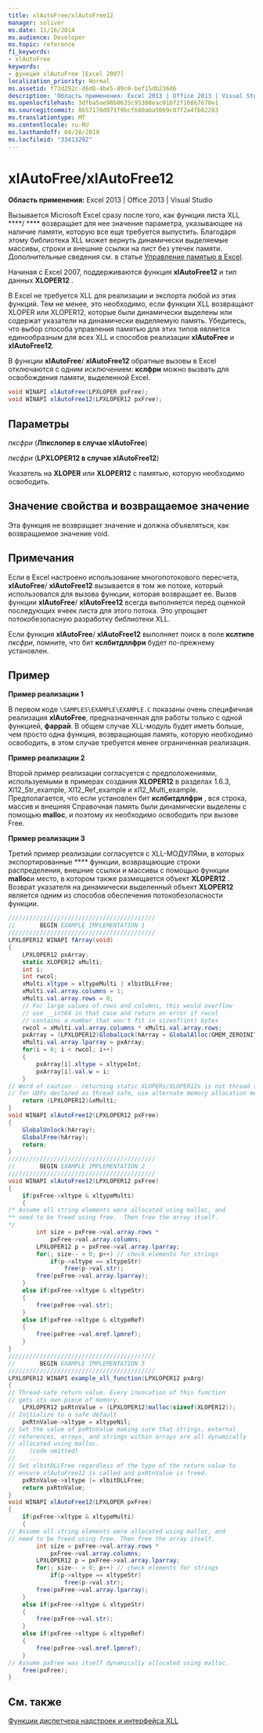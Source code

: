 ```yaml
---
title: xlAutoFree/xlAutoFree12
manager: soliver
ms.date: 11/16/2014
ms.audience: Developer
ms.topic: reference
f1_keywords:
- xlAutoFree
keywords:
- функция xlAutoFree [Excel 2007]
localization_priority: Normal
ms.assetid: f73d292c-d6d8-4be5-89c0-bef15db236d6
description: 'Область применения: Excel 2013 | Office 2013 | Visual Studio'
ms.openlocfilehash: 3dfba5ae98b0635c95308eac01bf2f10867678e1
ms.sourcegitcommit: 8657170d071f9bcf680aba50b9c07f2a4fb82283
ms.translationtype: MT
ms.contentlocale: ru-RU
ms.lasthandoff: 04/28/2019
ms.locfileid: "33413292"
---
```

# <a name="xlautofreexlautofree12"></a>xlAutoFree/xlAutoFree12

 **Область применения:** Excel 2013 | Office 2013 | Visual Studio 
  
Вызывается Microsoft Excel сразу после того, как функция листа XLL ****/ **** возвращает для нее значение параметра, указывающее на наличие памяти, которую все еще требуется выпустить. Благодаря этому библиотека XLL может вернуть динамически выделяемые массивы, строки и внешние ссылки на лист без утечек памяти. Дополнительные сведения см. в статье [Управление памятью в Excel](memory-management-in-excel.md).
  
Начиная с Excel 2007, поддерживаются функция **xlAutoFree12** и тип данных **XLOPER12** . 
  
В Excel не требуется XLL для реализации и экспорта любой из этих функций. Тем не менее, это необходимо, если функции XLL возвращают XLOPER или XLOPER12, которые были динамически выделены или содержат указатели на динамически выделяемую память. Убедитесь, что выбор способа управления памятью для этих типов является единообразным для всех XLL и способов реализации **xlAutoFree** и **xlAutoFree12**.
  
В функции **xlAutoFree**/ **xlAutoFree12** обратные вызовы в Excel отключаются с одним исключением: **кслфри** можно вызвать для освобождения памяти, выделенной Excel. 
  
```cs
void WINAPI xlAutoFree(LPXLOPER pxFree);
void WINAPI xlAutoFree12(LPXLOPER12 pxFree);
```

## <a name="parameters"></a>Параметры

 _пксфри_ (**Лпкслопер в случае xlAutoFree**)
  
 _пксфри_ (**LPXLOPER12 в случае xlAutoFree12**)
  
Указатель на **XLOPER** или **XLOPER12** с памятью, которую необходимо освободить. 
  
## <a name="property-valuereturn-value"></a>Значение свойства и возвращаемое значение

Эта функция не возвращает значение и должна объявляться, как возвращаемое значение void.
  
## <a name="remarks"></a>Примечания

Если в Excel настроено использование многопотокового пересчета, **xlAutoFree**/ **xlAutoFree12** вызывается в том же потоке, который использовался для вызова функции, которая возвращает ее. Вызов функции **xlAutoFree**/ **xlAutoFree12** всегда выполняется перед оценкой последующих ячеек листа для этого потока. Это упрощает потокобезопасную разработку библиотеки XLL. 
  
Если функция **xlAutoFree**/ **xlAutoFree12** выполняет поиск в поле **кслтипе** _пксфри_, помните, что бит **кслбитдллфри** будет по-прежнему установлен. 
  
## <a name="example"></a>Пример

 **Пример реализации 1**
  
В первом коде `\SAMPLES\EXAMPLE\EXAMPLE.C` показаны очень специфичная реализация **xlAutoFree**, предназначенная для работы только с одной функцией, **фаррай**. В общем случае XLL-модуль будет иметь больше, чем просто одна функция, возвращающая память, которую необходимо освободить, в этом случае требуется менее ограниченная реализация. 
  
 **Пример реализации 2**
  
Второй пример реализации согласуется с предположениями, используемыми в примерах создания **XLOPER12** в разделах 1.6.3, Xl12_Str_example, Xl12_Ref_example и xl12_Multi_example. Предполагается, что если установлен бит **кслбитдллфри** , вся строка, массив и внешняя Справочная память были динамически выделены с помощью **malloc**, и поэтому их необходимо освободить при вызове Free.
  
 **Пример реализации 3**
  
Третий пример реализации согласуется с XLL-МОДУЛЯми, в которых экспортированные **** функции, возвращающие строки распределения, внешние ссылки и массивы с помощью функции **malloc**и место, в котором также размещается объект **XLOPER12** . Возврат указателя на динамически выделенный объект **XLOPER12** является одним из способов обеспечения потокобезопасности функции. 
  
```cs
//////////////////////////////////////////
//       BEGIN EXAMPLE IMPLEMENTATION 1
//////////////////////////////////////////
LPXLOPER12 WINAPI fArray(void)
{
    LPXLOPER12 pxArray;
    static XLOPER12 xMulti;
    int i;
    int rwcol;
    xMulti.xltype = xltypeMulti | xlbitDLLFree;
    xMulti.val.array.columns = 1;
    xMulti.val.array.rows = 8;
    // For large values of rows and columns, this would overflow
    // use __int64 in that case and return an error if rwcol
    // contains a number that won't fit in sizeof(int) bytes
    rwcol = xMulti.val.array.columns * xMulti.val.array.rows; 
    pxArray = (LPXLOPER12)GlobalLock(hArray = GlobalAlloc(GMEM_ZEROINIT, rwcol * sizeof(XLOPER12)));
    xMulti.val.array.lparray = pxArray;
    for(i = 0; i < rwcol; i++) 
    {
        pxArray[i].xltype = xltypeInt;
        pxArray[i].val.w = i;
    }
// Word of caution - returning static XLOPERs/XLOPER12s is not thread safe
// for UDFs declared as thread safe, use alternate memory allocation mechanisms
    return (LPXLOPER12)&xMulti;
}
void WINAPI xlAutoFree12(LPXLOPER12 pxFree)
{
    GlobalUnlock(hArray);
    GlobalFree(hArray);
    return;
}
//////////////////////////////////////////
//       BEGIN EXAMPLE IMPLEMENTATION 2
//////////////////////////////////////////
void WINAPI xlAutoFree12(LPXLOPER12 pxFree)
{
    if(pxFree->xltype & xltypeMulti)
    {
/* Assume all string elements were allocated using malloc, and
** need to be freed using free.  Then free the array itself.
*/
        int size = pxFree->val.array.rows *
            pxFree->val.array.columns;
        LPXLOPER12 p = pxFree->val.array.lparray;
        for(; size-- > 0; p++) // check elements for strings
            if(p->xltype == xltypeStr)
                free(p->val.str);
        free(pxFree->val.array.lparray);
    }
    else if(pxFree->xltype & xltypeStr)
    {
        free(pxFree->val.str);
    }
    else if(pxFree->xltype & xltypeRef)
    {
        free(pxFree->val.mref.lpmref);
    }
}
//////////////////////////////////////////
//       BEGIN EXAMPLE IMPLEMENTATION 3
//////////////////////////////////////////
LPXLOPER12 WINAPI example_xll_function(LPXLOPER12 pxArg)
{
// Thread-safe return value. Every invocation of this function
// gets its own piece of memory.
    LPXLOPER12 pxRtnValue = (LPXLOPER12)malloc(sizeof(XLOPER12));
// Initialize to a safe default
    pxRtnValue->xltype = xltypeNil;
// Set the value of pxRtnValue making sure that strings, external
// references, arrays, and strings within arrays are all dynamically
// allocated using malloc.
//    (code omitted)
//    ...
// Set xlbitDLLFree regardless of the type of the return value to
// ensure xlAutoFree12 is called and pxRtnValue is freed.
    pxRtnValue->xltype |= xlbitDLLFree;
    return pxRtnValue;
}
void WINAPI xlAutoFree12(LPXLOPER pxFree)
{
    if(pxFree->xltype & xltypeMulti)
    {
// Assume all string elements were allocated using malloc, and
// need to be freed using free. Then free the array itself.
        int size = pxFree->val.array.rows *
            pxFree->val.array.columns;
        LPXLOPER12 p = pxFree->val.array.lparray;
        for(; size-- > 0; p++) // check elements for strings
            if(p->xltype == xltypeStr)
                free(p->val.str);
        free(pxFree->val.array.lparray);
    }
    else if(pxFree->xltype & xltypeStr)
    {
        free(pxFree->val.str);
    }
    else if(pxFree->xltype & xltypeRef)
    {
        free(pxFree->val.mref.lpmref);
    }
// Assume pxFree was itself dynamically allocated using malloc.
    free(pxFree);
}
```

## <a name="see-also"></a>См. также



[Функции диспетчера надстроек и интерфейса XLL](add-in-manager-and-xll-interface-functions.md)

